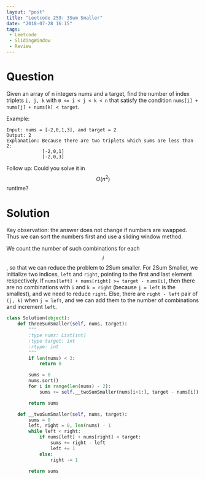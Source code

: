 ```yaml
---
layout: "post"
title: "Leetcode 259: 3Sum Smaller"
date: "2018-07-28 16:15"
tags:
 - Leetcode
 - SlidingWindow
 - Review
---
```


# Question
Given an array of n integers nums and a target, find the number of index triplets `i, j, k` with `0 <= i < j < k < n` that satisfy the condition `nums[i] + nums[j] + nums[k] < target`.

Example:

```
Input: nums = [-2,0,1,3], and target = 2
Output: 2
Explanation: Because there are two triplets which sums are less than 2:
             [-2,0,1]
             [-2,0,3]
```

Follow up: Could you solve it in $$O(n^2)$$ runtime?

# Solution
Key observation: the answer does not change if numbers are swapped. Thus we can sort the numbers first and use a sliding window method.

We count the number of such combinations for each $$i$$, so that we can reduce the problem to 2Sum smaller. For 2Sum Smaller, we initialize two indices, `left` and `right`, pointing to the first and last element respectively. If `nums[left] + nums[right] >= target - nums[i]`, then there are no combinations with `i` and `k = right` (because `j = left` is the smallest), and we need to reduce `right`. Else, there are `right - left` pair of `(j, k)` when `j = left`, and we can add them to the number of combinations and increment `left`.

```python
class Solution(object):
    def threeSumSmaller(self, nums, target):
        """
        :type nums: List[int]
        :type target: int
        :rtype: int
        """
        if len(nums) < 3:
            return 0

        sums = 0
        nums.sort()
        for i in range(len(nums) - 2):
            sums += self.__twoSumSmaller(nums[i+1:], target - nums[i])

        return sums

    def __twoSumSmaller(self, nums, target):
        sums = 0
        left, right = 0, len(nums) - 1
        while left < right:
            if nums[left] + nums[right] < target:
                sums += right - left
                left += 1
            else:
                right -= 1

        return sums
```
